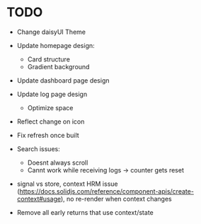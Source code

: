 # TODO

- Change daisyUI Theme
- Update homepage design:
  - Card structure
  - Gradient background
- Update dashboard page design
- Update log page design
  - Optimize space
- Reflect change on icon

- Fix refresh once built

- Search issues:
  - Doesnt always scroll
  - Cannt work while receiving logs -> counter gets reset

- signal vs store, context HRM issue (<https://docs.solidjs.com/reference/component-apis/create-context#usage>), no re-render when context changes
- Remove all early returns that use context/state
